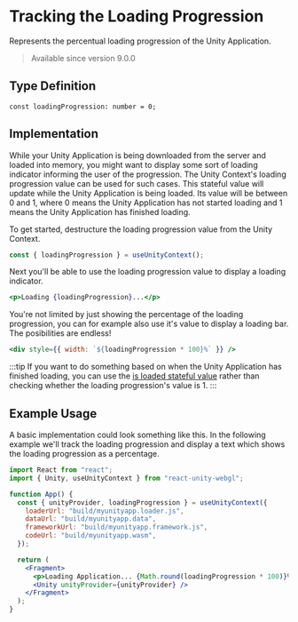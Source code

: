 # Tracking the Loading Progression

Represents the percentual loading progression of the Unity Application.

> Available since version 9.0.0

## Type Definition

```tsx title="Type Definition"
const loadingProgression: number = 0;
```

## Implementation

While your Unity Application is being downloaded from the server and loaded into memory, you might want to display some sort of loading indicator informing the user of the progression. The Unity Context's loading progression value can be used for such cases. This stateful value will update while the Unity Application is being loaded. Its value will be between 0 and 1, where 0 means the Unity Application has not started loading and 1 means the Unity Application has finished loading.

To get started, destructure the loading progression value from the Unity Context.

```jsx showLineNumbers title="Example: Destructuring the loading progression value"
const { loadingProgression } = useUnityContext();
```

Next you'll be able to use the loading progression value to display a loading indicator.

```jsx showLineNumbers title="Example: Using the loading progression value"
<p>Loading {loadingProgression}...</p>
```

You're not limited by just showing the percentage of the loading progression, you can for example also use it's value to display a loading bar. The posibilities are endless!

```jsx showLineNumbers title="Example: Using the loading progression value"
<div style={{ width: `${loadingProgression * 100}%` }} />
```

:::tip
If you want to do something based on when the Unity Application has finished loading, you can use the [is loaded stateful value](/docs/api/is-loaded) rather than checking whether the loading progression's value is 1.
:::

## Example Usage

A basic implementation could look something like this. In the following example we'll track the loading progression and display a text which shows the loading progression as a percentage.

```jsx showLineNumbers title="App.jsx"
import React from "react";
import { Unity, useUnityContext } from "react-unity-webgl";

function App() {
  const { unityProvider, loadingProgression } = useUnityContext({
    loaderUrl: "build/myunityapp.loader.js",
    dataUrl: "build/myunityapp.data",
    frameworkUrl: "build/myunityapp.framework.js",
    codeUrl: "build/myunityapp.wasm",
  });

  return (
    <Fragment>
      <p>Loading Application... {Math.round(loadingProgression * 100)}%</p>
      <Unity unityProvider={unityProvider} />
    </Fragment>
  );
}
```
